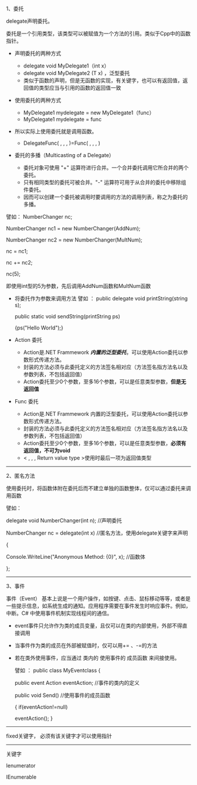 1、委托

delegate声明委托。

委托是一个引用类型，该类型可以被赋值为一个方法的引用。类似于Cpp中的函数指针。

- 声明委托的两种方式
  - delegate void MyDelegate1（int x）
  - delegate void MyDelegate2<T> (T x) ，泛型委托
  - 类似于函数的声明，但是无函数的实现，有关键字，也可以有返回值，返回值的类型应当与引用的函数的返回值一致

- 使用委托的两种方式
  - MyDelegate1 mydelegate = new MyDelegate1（func）
  - MyDelegate1 mydelegate = func

- 所以实际上使用委托就是调用函数。
  - DelegateFunc( , , , )=Func( , , , )

- 委托的多播（Multicasting of a Delegate）
  - 委托对象可使用 "+" 运算符进行合并。一个合并委托调用它所合并的两个委托。
  - 只有相同类型的委托可被合并。"-" 运算符可用于从合并的委托中移除组件委托。
  - 因而可以创建一个委托被调用时要调用的方法的调用列表，称之为委托的多播。


譬如： NumberChanger nc;

  NumberChanger nc1 = new NumberChanger(AddNum);

  NumberChanger nc2 = new NumberChanger(MultNum);

  nc = nc1;

  nc += nc2;

  nc(5);

  即使用int型的5为参数，先后调用AddNum函数和MultNum函数


- 将委托作为参数来调用方法
  譬如 ： public delegate void printString(string s);

  public static void sendString(printString ps)

    {ps("Hello World");}


- Action 委托
  - Action<T>是.NET Frammework ***内置的泛型委托***，可以使用Action<T>委托以参数形式传递方法。
  - 封装的方法必须与此委托定义的方法签名相对应（方法签名指方法名以及参数列表，不包括返回值）
  - Action委托至少0个参数，至多16个参数，可以是任意类型参数，**__但是无返回值__**

- Func 委托
  - Action<T>是.NET Frammework 内置的泛型委托，可以使用Action<T>委托以参数形式传递方法。
  - 封装的方法必须与此委托定义的方法签名相对应（方法签名指方法名以及参数列表，不包括返回值）
  - Action委托至少0个参数，至多16个参数，可以是任意类型参数，**__必须有返回值，不可为void__**
  - < , , , Return value type >使用时最后一项为返回值类型




-----
2、匿名方法

使用委托时，将函数体附在委托后而不建立单独的函数整体，仅可以通过委托来调用函数

譬如：

  delegate void NumberChanger(int n); //声明委托

  NumberChanger nc = delegate(int x) //匿名方法，使用delegate关键字来声明

  {

  Console.WriteLine("Anonymous Method: {0}", x); //函数体

  };



-----
3、事件

事件（Event） 基本上说是一个用户操作，如按键、点击、鼠标移动等等，或者是一些提示信息，如系统生成的通知。应用程序需要在事件发生时响应事件。例如，中断。C# 中使用事件机制实现线程间的通信。

- event事件只允许作为类的成员变量，且仅可以在类的内部使用，外部不得直接调用
- 当事件作为类的成员在外部被赋值时，仅可以用+= 、\-=的方法
- 若在类外使用事件，应当通过 类内的 使用事件的 成员函数 来间接使用。


  譬如 ： public class MyEventclass {

  public event Action eventAction; //事件的类内的定义

    public void Send() //使用事件的成员函数

    { if(eventAction!=null)

    eventAction(); }




-----
fixed关键字， 必须有该关键字才可以使用指针


-----
关键字

Ienumerator


IEnumerable

